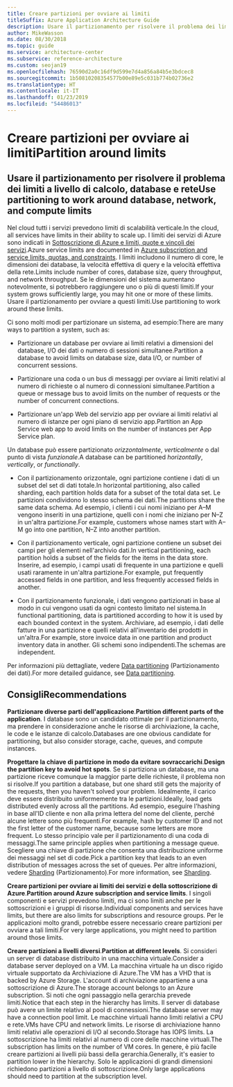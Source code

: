 ```yaml
---
title: Creare partizioni per ovviare ai limiti
titleSuffix: Azure Application Architecture Guide
description: Usare il partizionamento per risolvere il problema dei limiti a livello di calcolo, database e rete.
author: MikeWasson
ms.date: 08/30/2018
ms.topic: guide
ms.service: architecture-center
ms.subservice: reference-architecture
ms.custom: seojan19
ms.openlocfilehash: 76590d2a0c16df9d599e7d4a856a84b5e3bdcec8
ms.sourcegitcommit: 1b50810208354577b00e89e5c031b774b02736e2
ms.translationtype: HT
ms.contentlocale: it-IT
ms.lasthandoff: 01/23/2019
ms.locfileid: "54486013"
---
```

# <a name="partition-around-limits"></a><span data-ttu-id="4f10a-103">Creare partizioni per ovviare ai limiti</span><span class="sxs-lookup"><span data-stu-id="4f10a-103">Partition around limits</span></span>

## <a name="use-partitioning-to-work-around-database-network-and-compute-limits"></a><span data-ttu-id="4f10a-104">Usare il partizionamento per risolvere il problema dei limiti a livello di calcolo, database e rete</span><span class="sxs-lookup"><span data-stu-id="4f10a-104">Use partitioning to work around database, network, and compute limits</span></span>

<span data-ttu-id="4f10a-105">Nel cloud tutti i servizi prevedono limiti di scalabilità verticale.</span><span class="sxs-lookup"><span data-stu-id="4f10a-105">In the cloud, all services have limits in their ability to scale up.</span></span> <span data-ttu-id="4f10a-106">I limiti dei servizi di Azure sono indicati in [Sottoscrizione di Azure e limiti, quote e vincoli dei servizi][azure-limits].</span><span class="sxs-lookup"><span data-stu-id="4f10a-106">Azure service limits are documented in [Azure subscription and service limits, quotas, and constraints][azure-limits].</span></span> <span data-ttu-id="4f10a-107">I limiti includono il numero di core, le dimensioni dei database, la velocità effettiva di query e la velocità effettiva della rete.</span><span class="sxs-lookup"><span data-stu-id="4f10a-107">Limits include number of cores, database size, query throughput, and network throughput.</span></span> <span data-ttu-id="4f10a-108">Se le dimensioni del sistema aumentano notevolmente, si potrebbero raggiungere uno o più di questi limiti.</span><span class="sxs-lookup"><span data-stu-id="4f10a-108">If your system grows sufficiently large, you may hit one or more of these limits.</span></span> <span data-ttu-id="4f10a-109">Usare il partizionamento per ovviare a questi limiti.</span><span class="sxs-lookup"><span data-stu-id="4f10a-109">Use partitioning to work around these limits.</span></span>

<span data-ttu-id="4f10a-110">Ci sono molti modi per partizionare un sistema, ad esempio:</span><span class="sxs-lookup"><span data-stu-id="4f10a-110">There are many ways to partition a system, such as:</span></span>

- <span data-ttu-id="4f10a-111">Partizionare un database per ovviare ai limiti relativi a dimensioni del database, I/O dei dati o numero di sessioni simultanee.</span><span class="sxs-lookup"><span data-stu-id="4f10a-111">Partition a database to avoid limits on database size, data I/O, or number of concurrent sessions.</span></span>

- <span data-ttu-id="4f10a-112">Partizionare una coda o un bus di messaggi per ovviare ai limiti relativi al numero di richieste o al numero di connessioni simultanee.</span><span class="sxs-lookup"><span data-stu-id="4f10a-112">Partition a queue or message bus to avoid limits on the number of requests or the number of concurrent connections.</span></span>

- <span data-ttu-id="4f10a-113">Partizionare un'app Web del servizio app per ovviare ai limiti relativi al numero di istanze per ogni piano di servizio app.</span><span class="sxs-lookup"><span data-stu-id="4f10a-113">Partition an App Service web app to avoid limits on the number of instances per App Service plan.</span></span>

<span data-ttu-id="4f10a-114">Un database può essere partizionato *orizzontalmente*, *verticalmente* o dal punto di vista *funzionale*.</span><span class="sxs-lookup"><span data-stu-id="4f10a-114">A database can be partitioned *horizontally*, *vertically*, or *functionally*.</span></span>

- <span data-ttu-id="4f10a-115">Con il partizionamento orizzontale, ogni partizione contiene i dati di un subset del set di dati totale.</span><span class="sxs-lookup"><span data-stu-id="4f10a-115">In horizontal partitioning, also called sharding, each partition holds data for a subset of the total data set.</span></span> <span data-ttu-id="4f10a-116">Le partizioni condividono lo stesso schema dei dati.</span><span class="sxs-lookup"><span data-stu-id="4f10a-116">The partitions share the same data schema.</span></span> <span data-ttu-id="4f10a-117">Ad esempio, i clienti i cui nomi iniziano per A&ndash;M vengono inseriti in una partizione, quelli con i nomi che iniziano per N&ndash;Z in un'altra partizione.</span><span class="sxs-lookup"><span data-stu-id="4f10a-117">For example, customers whose names start with A&ndash;M go into one partition, N&ndash;Z into another partition.</span></span>

- <span data-ttu-id="4f10a-118">Con il partizionamento verticale, ogni partizione contiene un subset dei campi per gli elementi nell'archivio dati.</span><span class="sxs-lookup"><span data-stu-id="4f10a-118">In vertical partitioning, each partition holds a subset of the fields for the items in the data store.</span></span> <span data-ttu-id="4f10a-119">Inserire, ad esempio, i campi usati di frequente in una partizione e quelli usati raramente in un'altra partizione.</span><span class="sxs-lookup"><span data-stu-id="4f10a-119">For example, put frequently accessed fields in one partition, and less frequently accessed fields in another.</span></span>

- <span data-ttu-id="4f10a-120">Con il partizionamento funzionale, i dati vengono partizionati in base al modo in cui vengono usati da ogni contesto limitato nel sistema.</span><span class="sxs-lookup"><span data-stu-id="4f10a-120">In functional partitioning, data is partitioned according to how it is used by each bounded context in the system.</span></span> <span data-ttu-id="4f10a-121">Archiviare, ad esempio, i dati delle fatture in una partizione e quelli relativi all'inventario dei prodotti in un'altra.</span><span class="sxs-lookup"><span data-stu-id="4f10a-121">For example, store invoice data in one partition and product inventory data in another.</span></span> <span data-ttu-id="4f10a-122">Gli schemi sono indipendenti.</span><span class="sxs-lookup"><span data-stu-id="4f10a-122">The schemas are independent.</span></span>

<span data-ttu-id="4f10a-123">Per informazioni più dettagliate, vedere [Data partitioning][data-partitioning-guidance] (Partizionamento dei dati).</span><span class="sxs-lookup"><span data-stu-id="4f10a-123">For more detailed guidance, see [Data partitioning][data-partitioning-guidance].</span></span>

## <a name="recommendations"></a><span data-ttu-id="4f10a-124">Consigli</span><span class="sxs-lookup"><span data-stu-id="4f10a-124">Recommendations</span></span>

<span data-ttu-id="4f10a-125">**Partizionare diverse parti dell'applicazione**.</span><span class="sxs-lookup"><span data-stu-id="4f10a-125">**Partition different parts of the application**.</span></span> <span data-ttu-id="4f10a-126">I database sono un candidato ottimale per il partizionamento, ma prendere in considerazione anche le risorse di archiviazione, la cache, le code e le istanze di calcolo.</span><span class="sxs-lookup"><span data-stu-id="4f10a-126">Databases are one obvious candidate for partitioning, but also consider storage, cache, queues, and compute instances.</span></span>

<span data-ttu-id="4f10a-127">**Progettare la chiave di partizione in modo da evitare sovraccarichi**.</span><span class="sxs-lookup"><span data-stu-id="4f10a-127">**Design the partition key to avoid hot spots**.</span></span> <span data-ttu-id="4f10a-128">Se si partiziona un database, ma una partizione riceve comunque la maggior parte delle richieste, il problema non si risolve.</span><span class="sxs-lookup"><span data-stu-id="4f10a-128">If you partition a database, but one shard still gets the majority of the requests, then you haven't solved your problem.</span></span> <span data-ttu-id="4f10a-129">Idealmente, il carico deve essere distribuito uniformemente tra le partizioni.</span><span class="sxs-lookup"><span data-stu-id="4f10a-129">Ideally, load gets distributed evenly across all the partitions.</span></span> <span data-ttu-id="4f10a-130">Ad esempio, eseguire l'hashing in base all'ID cliente e non alla prima lettera del nome del cliente, perché alcune lettere sono più frequenti.</span><span class="sxs-lookup"><span data-stu-id="4f10a-130">For example, hash by customer ID and not the first letter of the customer name, because some letters are more frequent.</span></span> <span data-ttu-id="4f10a-131">Lo stesso principio vale per il partizionamento di una coda di messaggi.</span><span class="sxs-lookup"><span data-stu-id="4f10a-131">The same principle applies when partitioning a message queue.</span></span> <span data-ttu-id="4f10a-132">Scegliere una chiave di partizione che consenta una distribuzione uniforme dei messaggi nel set di code.</span><span class="sxs-lookup"><span data-stu-id="4f10a-132">Pick a partition key that leads to an even distribution of messages across the set of queues.</span></span> <span data-ttu-id="4f10a-133">Per altre informazioni, vedere [Sharding][sharding] (Partizionamento).</span><span class="sxs-lookup"><span data-stu-id="4f10a-133">For more information, see [Sharding][sharding].</span></span>

<span data-ttu-id="4f10a-134">**Creare partizioni per ovviare ai limiti dei servizi e della sottoscrizione di Azure**.</span><span class="sxs-lookup"><span data-stu-id="4f10a-134">**Partition around Azure subscription and service limits**.</span></span> <span data-ttu-id="4f10a-135">I singoli componenti e servizi prevedono limiti, ma ci sono limiti anche per le sottoscrizioni e i gruppi di risorse.</span><span class="sxs-lookup"><span data-stu-id="4f10a-135">Individual components and services have limits, but there are also limits for subscriptions and resource groups.</span></span> <span data-ttu-id="4f10a-136">Per le applicazioni molto grandi, potrebbe essere necessario creare partizioni per ovviare a tali limiti.</span><span class="sxs-lookup"><span data-stu-id="4f10a-136">For very large applications, you might need to partition around those limits.</span></span>

<span data-ttu-id="4f10a-137">**Creare partizioni a livelli diversi**.</span><span class="sxs-lookup"><span data-stu-id="4f10a-137">**Partition at different levels**.</span></span> <span data-ttu-id="4f10a-138">Si consideri un server di database distribuito in una macchina virtuale.</span><span class="sxs-lookup"><span data-stu-id="4f10a-138">Consider a database server deployed on a VM.</span></span> <span data-ttu-id="4f10a-139">La macchina virtuale ha un disco rigido virtuale supportato da Archiviazione di Azure.</span><span class="sxs-lookup"><span data-stu-id="4f10a-139">The VM has a VHD that is backed by Azure Storage.</span></span> <span data-ttu-id="4f10a-140">L'account di archiviazione appartiene a una sottoscrizione di Azure.</span><span class="sxs-lookup"><span data-stu-id="4f10a-140">The storage account belongs to an Azure subscription.</span></span> <span data-ttu-id="4f10a-141">Si noti che ogni passaggio nella gerarchia prevede limiti.</span><span class="sxs-lookup"><span data-stu-id="4f10a-141">Notice that each step in the hierarchy has limits.</span></span> <span data-ttu-id="4f10a-142">Il server di database può avere un limite relativo al pool di connessioni.</span><span class="sxs-lookup"><span data-stu-id="4f10a-142">The database server may have a connection pool limit.</span></span> <span data-ttu-id="4f10a-143">Le macchine virtuali hanno limiti relativi a CPU e rete.</span><span class="sxs-lookup"><span data-stu-id="4f10a-143">VMs have CPU and network limits.</span></span> <span data-ttu-id="4f10a-144">Le risorse di archiviazione hanno limiti relativi alle operazioni di I/O al secondo.</span><span class="sxs-lookup"><span data-stu-id="4f10a-144">Storage has IOPS limits.</span></span> <span data-ttu-id="4f10a-145">La sottoscrizione ha limiti relativi al numero di core delle macchine virtuali.</span><span class="sxs-lookup"><span data-stu-id="4f10a-145">The subscription has limits on the number of VM cores.</span></span> <span data-ttu-id="4f10a-146">In genere, è più facile creare partizioni ai livelli più bassi della gerarchia.</span><span class="sxs-lookup"><span data-stu-id="4f10a-146">Generally, it's easier to partition lower in the hierarchy.</span></span> <span data-ttu-id="4f10a-147">Solo le applicazioni di grandi dimensioni richiedono partizioni a livello di sottoscrizione.</span><span class="sxs-lookup"><span data-stu-id="4f10a-147">Only large applications should need to partition at the subscription level.</span></span>

<!-- links -->

[azure-limits]: /azure/azure-subscription-service-limits
[data-partitioning-guidance]: ../../best-practices/data-partitioning.md
[sharding]: ../../patterns/sharding.md
